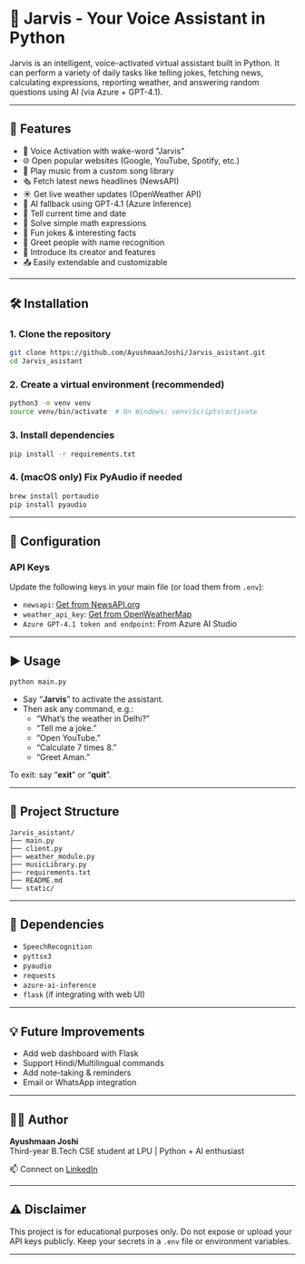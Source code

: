 # 🧠 Jarvis - Your Voice Assistant in Python

Jarvis is an intelligent, voice-activated virtual assistant built in Python. It can perform a variety of daily tasks like telling jokes, fetching news, calculating expressions, reporting weather, and answering random questions using AI (via Azure + GPT-4.1).

---

## 🚀 Features

- 🎤 Voice Activation with wake-word "Jarvis"
- 🌐 Open popular websites (Google, YouTube, Spotify, etc.)
- 🎵 Play music from a custom song library
- 🗞️ Fetch latest news headlines (NewsAPI)
- ☀️ Get live weather updates (OpenWeather API)
- 🧠 AI fallback using GPT-4.1 (Azure Inference)
- 📅 Tell current time and date
- 🧮 Solve simple math expressions
- 🤖 Fun jokes & interesting facts
- 👋 Greet people with name recognition
- 👤 Introduce its creator and features
- 📤 Easily extendable and customizable

---

## 🛠️ Installation

### 1. Clone the repository

```bash
git clone https://github.com/AyushmaanJoshi/Jarvis_asistant.git
cd Jarvis_asistant
```

### 2. Create a virtual environment (recommended)

```bash
python3 -m venv venv
source venv/bin/activate  # On Windows: venv\Scripts\activate
```

### 3. Install dependencies

```bash
pip install -r requirements.txt
```

### 4. (macOS only) Fix PyAudio if needed

```bash
brew install portaudio
pip install pyaudio
```

---

## 🔧 Configuration

### API Keys

Update the following keys in your main file (or load them from `.env`):

- `newsapi`: [Get from NewsAPI.org](https://newsapi.org/)
- `weather_api_key`: [Get from OpenWeatherMap](https://openweathermap.org/api)
- `Azure GPT-4.1 token and endpoint`: From Azure AI Studio

---

## ▶️ Usage

```bash
python main.py
```

- Say “**Jarvis**” to activate the assistant.
- Then ask any command, e.g.:
  - “What’s the weather in Delhi?”
  - “Tell me a joke.”
  - “Open YouTube.”
  - “Calculate 7 times 8.”
  - “Greet Aman.”

To exit: say “**exit**” or “**quit**”.

---

## 📁 Project Structure

```
Jarvis_asistant/
├── main.py
├── client.py
├── weather_module.py
├── musicLibrary.py
├── requirements.txt
├── README.md
└── static/
```

---

## 📌 Dependencies

- `SpeechRecognition`
- `pyttsx3`
- `pyaudio`
- `requests`
- `azure-ai-inference`
- `flask` (if integrating with web UI)

---

## 💡 Future Improvements

- Add web dashboard with Flask
- Support Hindi/Multilingual commands
- Add note-taking & reminders
- Email or WhatsApp integration

---

## 👨‍💻 Author

**Ayushmaan Joshi**  
Third-year B.Tech CSE student at LPU | Python + AI enthusiast

📫 Connect on [LinkedIn](https://www.linkedin.com/in/ayushmaan-joshi)

---

## ⚠️ Disclaimer

This project is for educational purposes only. Do not expose or upload your API keys publicly. Keep your secrets in a `.env` file or environment variables.

---
